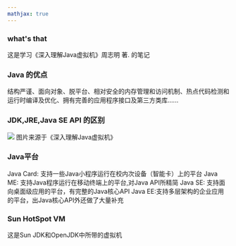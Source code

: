 ```yaml
---
mathjax: true
---
```


### what's that
这是学习《深入理解Java虚拟机》周志明 著. 的笔记

### Java 的优点
结构严谨、面向对象、脱平台、相对安全的内存管理和访问机制、热点代码检测和运行时编译及优化、拥有完善的应用程序接口及第三方类库......

### JDK,JRE,Java SE API 的区别
![](/images/JDK,JRE,Java-SE-API的区别.png)
图片来源于《深入理解Java虚拟机》

### Java平台
Java Card: 支持一些Java小程序运行在校内次设备（智能卡）上的平台
Java ME: 支持Java程序运行在移动终端上的平台,对Java API所精简
Java SE: 支持面向桌面级应用的平台，有完整的Java核心API
Java EE:支持多层架构的企业应用的平台，出Java核心API外还做了大量补充

### Sun HotSpot VM
这是Sun JDK和OpenJDK中所带的虚拟机